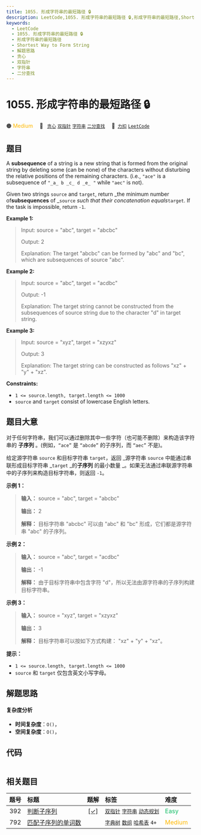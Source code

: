 ```yaml
---
title: 1055. 形成字符串的最短路径 🔒
description: LeetCode,1055. 形成字符串的最短路径 🔒,形成字符串的最短路径,Shortest Way to Form String,解题思路,贪心,双指针,字符串,二分查找
keywords:
  - LeetCode
  - 1055. 形成字符串的最短路径 🔒
  - 形成字符串的最短路径
  - Shortest Way to Form String
  - 解题思路
  - 贪心
  - 双指针
  - 字符串
  - 二分查找
---
```


# 1055. 形成字符串的最短路径 🔒

🟠 <font color=#ffb800>Medium</font>&emsp; 🔖&ensp; [`贪心`](/tag/greedy.md) [`双指针`](/tag/two-pointers.md) [`字符串`](/tag/string.md) [`二分查找`](/tag/binary-search.md)&emsp; 🔗&ensp;[`力扣`](https://leetcode.cn/problems/shortest-way-to-form-string) [`LeetCode`](https://leetcode.com/problems/shortest-way-to-form-string)

## 题目

A **subsequence** of a string is a new string that is formed from the original
string by deleting some (can be none) of the characters without disturbing the
relative positions of the remaining characters. (i.e., `"ace"` is a
subsequence of `"_a_ b _c_ d _e_ "` while `"aec"` is not).

Given two strings `source` and `target`, return _the minimum number
of**subsequences** of _`source` _such that their concatenation
equals_`target`. If the task is impossible, return `-1`.



**Example 1:**

> Input: source = "abc", target = "abcbc"
> 
> Output: 2
> 
> Explanation: The target "abcbc" can be formed by "abc" and "bc", which are subsequences of source "abc".

**Example 2:**

> Input: source = "abc", target = "acdbc"
> 
> Output: -1
> 
> Explanation: The target string cannot be constructed from the subsequences of source string due to the character "d" in target string.

**Example 3:**

> Input: source = "xyz", target = "xzyxz"
> 
> Output: 3
> 
> Explanation: The target string can be constructed as follows "xz" + "y" + "xz".

**Constraints:**

  * `1 <= source.length, target.length <= 1000`
  * `source` and `target` consist of lowercase English letters.


## 题目大意

对于任何字符串，我们可以通过删除其中一些字符（也可能不删除）来构造该字符串的 **子序列** 。(例如，`“ace”` 是 `“abcde”` 的子序列，而
`“aec”` 不是)。

给定源字符串 `source` 和目标字符串 `target`，返回 _源字符串  `source` 中能通过串联形成目标字符串 _`target`
_的**子序列** 的最小数量 _。如果无法通过串联源字符串中的子序列来构造目标字符串，则返回 `-1`。



**示例 1：**

> 
> 
> 
> 
> 
> **输入：** source = "abc", target = "abcbc"
> 
> **输出：** 2
> 
> **解释：** 目标字符串 "abcbc" 可以由 "abc" 和 "bc" 形成，它们都是源字符串 "abc" 的子序列。
> 
> 

**示例 2：**

> 
> 
> 
> 
> 
> **输入：** source = "abc", target = "acdbc"
> 
> **输出：** -1
> 
> **解释：** 由于目标字符串中包含字符 "d"，所以无法由源字符串的子序列构建目标字符串。
> 
> 

**示例 3：**

> 
> 
> 
> 
> 
> **输入：** source = "xyz", target = "xzyxz"
> 
> **输出：** 3
> 
> **解释：** 目标字符串可以按如下方式构建： "xz" + "y" + "xz"。
> 
> 



**提示：**

  * `1 <= source.length, target.length <= 1000`
  * `source` 和 `target` 仅包含英文小写字母。


## 解题思路

#### 复杂度分析

- **时间复杂度**：`O()`，
- **空间复杂度**：`O()`，

## 代码

```javascript

```

## 相关题目

<!-- prettier-ignore -->
| 题号 | 标题 | 题解 | 标签 | 难度 |
| :------: | :------ | :------: | :------ | :------ |
| 392 | [判断子序列](https://leetcode.com/problems/is-subsequence) | [[✓]](/problem/0392.md) |  [`双指针`](/tag/two-pointers.md) [`字符串`](/tag/string.md) [`动态规划`](/tag/dynamic-programming.md) | <font color=#15bd66>Easy</font> |
| 792 | [匹配子序列的单词数](https://leetcode.com/problems/number-of-matching-subsequences) |  |  [`字典树`](/tag/trie.md) [`数组`](/tag/array.md) [`哈希表`](/tag/hash-table.md) `4+` | <font color=#ffb800>Medium</font> |